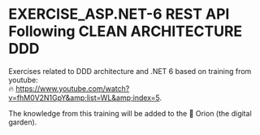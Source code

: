 # EXERCISE_ASP.NET-6 REST API Following CLEAN ARCHITECTURE DDD
Exercises related to DDD architecture and .NET 6 based on training from youtube: \
🔥 https://www.youtube.com/watch?v=fhM0V2N1GpY&amp;list=WL&amp;index=5. 

The knowledge from this training will be added to the 🌱 Orion (the digital garden).
